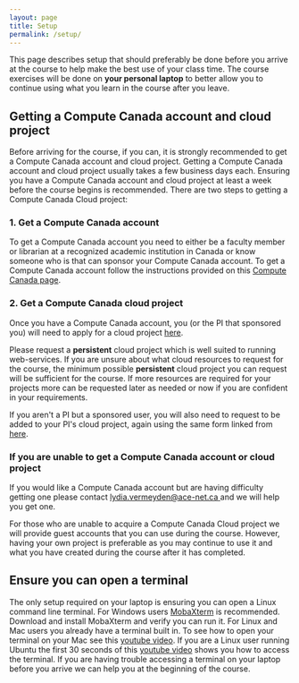 ```yaml
---
layout: page
title: Setup
permalink: /setup/
---
```


This page describes setup that should preferably be done before you arrive at the course to help make the best use of your class time. The course exercises will be done on **your personal laptop** to better allow you to continue using what you learn in the course after you leave.

## Getting a Compute Canada account and cloud project

Before arriving for the course, if you can, it is strongly recommended to get a Compute Canada account and cloud project. Getting a Compute Canada account and cloud project usually takes a few business days each. Ensuring you have a Compute Canada account and cloud project at least a week before the course begins is recommended. There are two steps to getting a Compute Canada Cloud project:

### 1. Get a Compute Canada account
To get a Compute Canada account you need to either be a faculty member or librarian at a recognized academic institution in Canada or know someone who is that can sponsor your Compute Canada account. To get a Compute Canada account follow the instructions provided on this [Compute Canada page](https://www.computecanada.ca/research-portal/account-management/apply-for-an-account/).

### 2. Get a Compute Canada cloud project
Once you have a Compute Canada account, you (or the PI that sponsored you) will need to apply for a cloud project [here](https://docs.computecanada.ca/wiki/Cloud#Getting_a_Cloud_project).

Please request a **persistent** cloud project which is well suited to running web-services. If you are unsure about what cloud resources to request for the course, the minimum possible **persistent** cloud project you can request will be sufficient for the course. If more resources are required for your projects more can be requested later as needed or now if you are confident in your requirements.

If you aren't a PI but a sponsored user, you will also need to request to be added to your PI's cloud project, again using the same form linked from [here](https://docs.computecanada.ca/wiki/Cloud#Getting_a_Cloud_project).

### If you are unable to get a Compute Canada account or cloud project
If you would like a Compute Canada account but are having difficulty getting one please contact [lydia.vermeyden@ace-net.ca ](mailto:lydia.vermeyden@ace-net.ca ) and we will help you get one.

For those who are unable to acquire a Compute Canada Cloud project we will provide guest accounts that you can use during the course. However, having your own project is preferable as you may continue to use it and what you have created during the course after it has completed.

## Ensure you can open a terminal

The only setup required on your laptop is ensuring you can open a Linux command line terminal. For Windows users [MobaXterm](http://mobaxterm.mobatek.net/) is recommended. Download and install MobaXterm and verify you can run it. For Linux and Mac users you already have a terminal built in. To see how to open your terminal on your Mac see this [youtube video](https://www.youtube.com/watch?v=zw7Nd67_aFw). If you are a Linux user running Ubuntu the first 30 seconds of this [youtube video](https://www.youtube.com/watch?v=_xUvH2iRizU) shows you how to access the terminal. If you are having trouble accessing a terminal on your laptop before you arrive we can help you at the beginning of the course.
